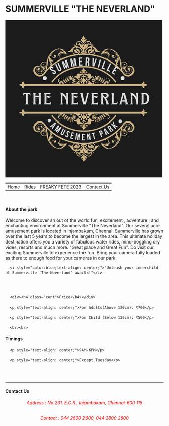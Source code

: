 <html lang="en">

<head>

<title>Summerville "The Neverland"</title>
<style>

*{font-family:'Times New Roman';font-size:normal;}

#topic{ color:white;background-color:rgb(27, 149, 224); text-align:center;

     }

    h1{

   font-size:40px;}

p,i{font-size:20px;}

li{font-size:18px;}

#table{font-size:large;

         border:1px solid black;

         width:100%;

         background-color:brown;     }

#about{text-align:center;color:blue;}

.link{color:white;

    text-decoration:none;

    font-size:40px;}

.center {display: block;

margin-left: auto;margin-right: auto;width: 50%;}

.cont{text-align:center;color: black;

   font-size:50px;}

td{padding:20px;}

.rides{font-size:30px;color:blue;

text-align:center;}

</style>
</head>

<body>

<h1 id="topic"> SUMMERVILLE "THE NEVERLAND"</h1>

<img src="Pic.png" class="center"><br>

<table id="table">

<tr><td><a class="link" href="index.html">Home</a></td>

<td><a class="link" href="index1.html">Rides</a></td>

<td><a class="link" href="index2.html">FREAKY FETE 2023</a></td>



<td><a class="link" href=#c>Contact Us</a></td></tr>

</table>

<br>

   <div><h4 class="cont">About the park</h4></div>

   <div><p>Welcome to discover an out of the world fun, excitement , adventure , and enchanting environment at Summerville "The Neverland". Our several acre amusement park is located in Injambakam, Chennai. Summerville has grown over the last 5 years to become the largest in the area. This ultimate holiday destination offers you a variety of fabulous water rides, mind-boggling dry vides, resorts and much more. "Great place and Great Fun". Do visit our exciting Summerville to experience the fun. Bring your camera fully loaded as there to enough food for your cameras in our park. </p>

      <i style="color:blue;text-align: center;">"Unleash your innerchild at Summerville 'The Neverland' awaits!"</i>

<br><br>

      <div><h4 class="cont">Price</h4></div>

      <p style="text-align: center;">For Adults(Above 130cm): ₹700</p>

      <p style="text-align: center;">For Child (Below 130cm): ₹500</p>

      <br><br>

<div><h4 class="cont">Timings</h4></div>

      <p style="text-align: center;">9AM-6PM</p>

      <p style="text-align: center;">Except Tuesday</p>

      

<br><br>

<hr>

<div id="c"><h4 id="about"> Contact Us</h4>

<h6 style="color: red;text-align:center">Address : No.231, E.C.R., Injambakam, Chennai-600 115</h6>

<h6 style="color:red;text-align:center">Contact : 044 2600 2600, 044 2800 2800</h6>

</div>

</body>

</html>





